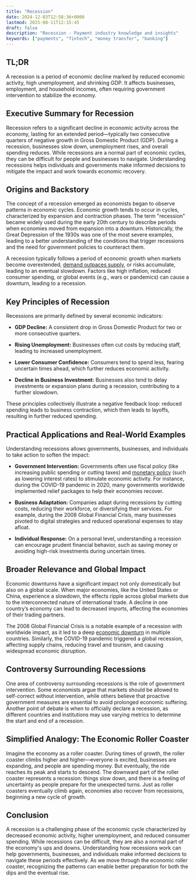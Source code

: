 ```yaml
---
title: "Recession"
date: 2024-12-03T12:58:36+0000
lastmod: 2025-08-11T12:15:45
draft: false
description: "Recession - Payment industry knowledge and insights"
keywords: ["payments", "fintech", "money transfer", "banking"]
---
```


## TL;DR 

A recession is a period of economic decline marked by reduced economic activity, high unemployment, and shrinking GDP. It affects businesses, employment, and household incomes, often requiring government intervention to stabilize the economy.

## Executive Summary for Recession

Recession refers to a significant decline in economic activity across the economy, lasting for an extended period—typically two consecutive quarters of negative growth in Gross Domestic Product (GDP). During a recession, businesses slow down, unemployment rises, and overall spending reduces. While recessions are a normal part of economic cycles, they can be difficult for people and businesses to navigate. Understanding recessions helps individuals and governments make informed decisions to mitigate the impact and work towards economic recovery.

## Origins and Backstory

The concept of a recession emerged as economists began to observe patterns in economic cycles. Economic growth tends to occur in cycles, characterized by expansion and contraction phases. The term "recession" became widely used during the early 20th century to describe periods when economies moved from expansion into a downturn. Historically, the Great Depression of the 1930s was one of the most severe examples, leading to a better understanding of the conditions that trigger recessions and the need for government policies to counteract them.

A recession typically follows a period of economic growth when markets become overextended, [demand outpaces supply](https://faisalkhanllc.xyz/resources/payments-wiki/s/supply-demand/), or risks accumulate, leading to an eventual slowdown. Factors like high inflation, reduced consumer spending, or global events (e.g., wars or pandemics) can cause a downturn, leading to a recession.

## Key Principles of Recession

Recessions are primarily defined by several economic indicators:

- **GDP Decline:** A consistent drop in Gross Domestic Product for two or more consecutive quarters.

- **Rising Unemployment:** Businesses often cut costs by reducing staff, leading to increased unemployment.

- **Lower Consumer Confidence:** Consumers tend to spend less, fearing uncertain times ahead, which further reduces economic activity.

- **Decline in Business Investment:** Businesses also tend to delay investments or expansion plans during a recession, contributing to a further slowdown.

These principles collectively illustrate a negative feedback loop: reduced spending leads to business contraction, which then leads to layoffs, resulting in further reduced spending.

## Practical Applications and Real-World Examples

Understanding recessions allows governments, businesses, and individuals to take action to soften the impact:

- **Government Intervention:** Governments often use fiscal policy (like increasing public spending or cutting taxes) and [monetary policy](https://faisalkhanllc.xyz/resources/payments-wiki/m/monetary-policy/) (such as lowering interest rates) to stimulate economic activity. For instance, during the COVID-19 pandemic in 2020, many governments worldwide implemented relief packages to help their economies recover.

- **Business Adaptation:** Companies adapt during recessions by cutting costs, reducing their workforce, or diversifying their services. For example, during the 2008 Global Financial Crisis, many businesses pivoted to digital strategies and reduced operational expenses to stay afloat.

- **Individual Response:** On a personal level, understanding a recession can encourage prudent financial behavior, such as saving money or avoiding high-risk investments during uncertain times.

## Broader Relevance and Global Impact

Economic downturns have a significant impact not only domestically but also on a global scale. When major economies, like the United States or China, experience a slowdown, the effects ripple across global markets due to the interconnected nature of international trade. A decline in one country’s economy can lead to decreased imports, affecting the economies of their trading partners.

The 2008 Global Financial Crisis is a notable example of a recession with worldwide impact, as it led to a deep [economic downturn](https://faisalkhanllc.xyz/resources/payments-wiki/e/economic-tremors/) in multiple countries. Similarly, the COVID-19 pandemic triggered a global recession, affecting supply chains, reducing travel and tourism, and causing widespread economic disruption.

## Controversy Surrounding Recessions

One area of controversy surrounding recessions is the role of government intervention. Some economists argue that markets should be allowed to self-correct without intervention, while others believe that proactive government measures are essential to avoid prolonged economic suffering. Another point of debate is when to officially declare a recession, as different countries and institutions may use varying metrics to determine the start and end of a recession.

## Simplified Analogy: The Economic Roller Coaster

Imagine the economy as a roller coaster. During times of growth, the roller coaster climbs higher and higher—everyone is excited, businesses are expanding, and people are spending money. But eventually, the ride reaches its peak and starts to descend. The downward part of the roller coaster represents a recession: things slow down, and there is a feeling of uncertainty as people prepare for the unexpected turns. Just as roller coasters eventually climb again, economies also recover from recessions, beginning a new cycle of growth.

## Conclusion

A recession is a challenging phase of the economic cycle characterized by decreased economic activity, higher unemployment, and reduced consumer spending. While recessions can be difficult, they are also a normal part of the economy's ups and downs. Understanding how recessions work can help governments, businesses, and individuals make informed decisions to navigate these periods effectively. As we move through the economic roller coaster, recognizing the patterns can enable better preparation for both the dips and the eventual rise.